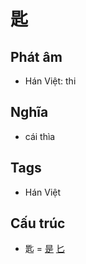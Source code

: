 # 匙

## Phát âm
* Hán Việt: thi

## Nghĩa
* cái thìa

## Tags
* Hán Việt

## Cấu trúc
* 匙 = [是](是.md) [匕](匕.md)

<script>window.HANZI_FIELD='匙';</script>